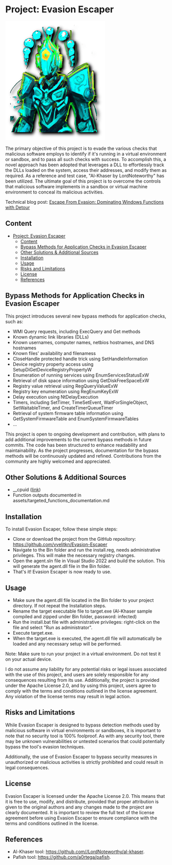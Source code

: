 # Project: Evasion Escaper

![](assets/Evasion-Escaper.png)

The primary objective of this project is to evade the various checks that malicious software employs to identify if it's running in a virtual environment or sandbox, and to pass all such checks with success. To accomplish this, a novel approach has been adopted that leverages a DLL to effortlessly track the DLLs loaded on the system, access their addresses, and modify them as required. As a reference and test case, "Al-Khaser by LordNoteworthy" has been utilized. The ultimate goal of this project is to overcome the controls that malicious software implements in a sandbox or virtual machine environment to conceal its malicious activities.

Technical blog post: [Escape From Evasion: Dominating Windows Functions with Detour](https://vvelitkn.com/malware%20analysis/Escape-From-Evasion-Dominating-Windows-Functions-with-Detour/)

## Content

- [Project: Evasion Escaper](#project-evasion-escaper)
  - [Content](#content)
  - [Bypass Methods for Application Checks in Evasion Escaper](#bypass-methods-for-application-checks-in-evasion-escaper)
  - [Other Solutions \& Additional Sources](#other-solutions--additional-sources)
  - [Installation](#installation)
  - [Usage](#usage)
  - [Risks and Limitations](#risks-and-limitations)
  - [License](#license)
  - [References](#references)

## Bypass Methods for Application Checks in Evasion Escaper

This project introduces several new bypass methods for application checks, such as:

- WMI Query requests, including ExecQuery and Get methods
- Known dynamic link libraries (DLLs)
- Known usernames, computer names, netbios hostnames, and DNS hostnames
- Known files' availability and filenamess
- CloseHandle protected handle trick using SetHandleInformation
- Device registry property access using SetupDiGetDeviceRegistryPropertyW
- Enumeration of running services using EnumServicesStatusExW
- Retrieval of disk space information using GetDiskFreeSpaceExW
- Registry value retrieval using RegQueryValueExW
- Registry key enumeration using RegEnumKeyExW
- Delay execution using NtDelayExecution
- Timers, including SetTimer, TimeSetEvent, WaitForSingleObject, SetWaitableTimer, and CreateTimerQueueTimer
- Retrieval of system firmware table information using GetSystemFirmwareTable and EnumSystemFirmwareTables
- ...

This project is open to ongoing development and contribution, with plans to add additional improvements to the current bypass methods in future commits. The code has been structured to enhance readability and maintainability. As the project progresses, documentation for the bypass methods will be continuously updated and refined. Contributions from the community are highly welcomed and appreciated.

## Other Solutions & Additional Sources

- __cpuid ([link](https://rayanfam.com/topics/defeating-malware-anti-vm-techniques-cpuid-based-instructions/))
- Function outputs documented in assets/targeted_functions_documentation.md

## Installation

To install Evasion Escaper, follow these simple steps:

- Clone or download the project from the GitHub repository: https://github.com/vvelitkn/Evasion-Escaper
- Navigate to the Bin folder and run the install.reg, needs administrative privileges. This will make the necessary registry changes.
- Open the agent.sln file in Visual Studio 2022 and build the solution. This will generate the agent.dll file in the Bin folder.
- That's it! Evasion Escaper is now ready to use.

## Usage

- Make sure the agent.dll file located in the Bin folder to your project directory. If not repeat the Installation steps.
- Rename the target executable file to target.exe (Al-Khaser sample compiled and zipped under Bin folder, password: infected)
- Run the install.bat file with administrative privileges: right-click on the file and select "Run as administrator".
- Execute target.exe.
- When the target.exe is executed, the agent.dll file will automatically be loaded and any necessary setup will be performed.

Note: Make sure to run your project in a virtual environment. Do not test it on your actual device.

I do not assume any liability for any potential risks or legal issues associated with the use of this project, and users are solely responsible for any consequences resulting from its use. Additionally, the project is provided under the Apache License 2.0, and by using this project, users agree to comply with the terms and conditions outlined in the license agreement. Any violation of the license terms may result in legal action.

## Risks and Limitations

While Evasion Escaper is designed to bypass detection methods used by malicious software in virtual environments or sandboxes, it is important to note that no security tool is 100% foolproof. As with any security tool, there may be unknown vulnerabilities or untested scenarios that could potentially bypass the tool's evasion techniques.

Additionally, the use of Evasion Escaper to bypass security measures in unauthorized or malicious activities is strictly prohibited and could result in legal consequences.

## License

Evasion Escaper is licensed under the Apache License 2.0. This means that it is free to use, modify, and distribute, provided that proper attribution is given to the original authors and any changes made to the project are clearly documented. It is important to review the full text of the license agreement before using Evasion Escaper to ensure compliance with the terms and conditions outlined in the license.

## References

- Al-Khaser tool: https://github.com//LordNoteworthy/al-khaser.
- Pafish tool: https://github.com/a0rtega/pafish.
